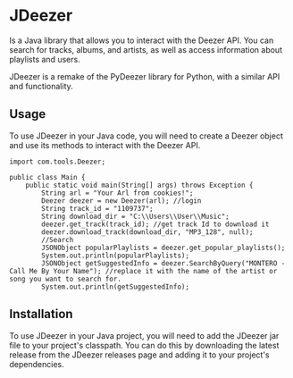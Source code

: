 
# JDeezer

Is a Java library that allows you to interact with the Deezer API. You can search for tracks, albums, and artists, as well as access information about playlists and users.

JDeezer is a remake of the PyDeezer library for Python, with a similar API and functionality.


## Usage
To use JDeezer in your Java code, you will need to create a Deezer object and use its methods to interact with the Deezer API.
```
import com.tools.Deezer;

public class Main {
    public static void main(String[] args) throws Exception {
        String arl = "Your Arl from cookies!";
        Deezer deezer = new Deezer(arl); //login
        String track_id = "1109737";
        String download_dir = "C:\\Users\\User\\Music";
        deezer.get_track(track_id); //get track Id to download it
        deezer.download_track(download_dir, "MP3_128", null);
        //Search
        JSONObject popularPlaylists = deezer.get_popular_playlists();
        System.out.println(popularPlaylists);
        JSONObject getSuggestedInfo = deezer.SearchByQuery("MONTERO - Call Me By Your Name"); //replace it with the name of the artist or song you want to search for.
        System.out.println(getSuggestedInfo);
```


## Installation
To use JDeezer in your Java project, you will need to add the JDeezer jar file to your project's classpath. You can do this by downloading the latest release from the JDeezer releases page and adding it to your project's dependencies.
